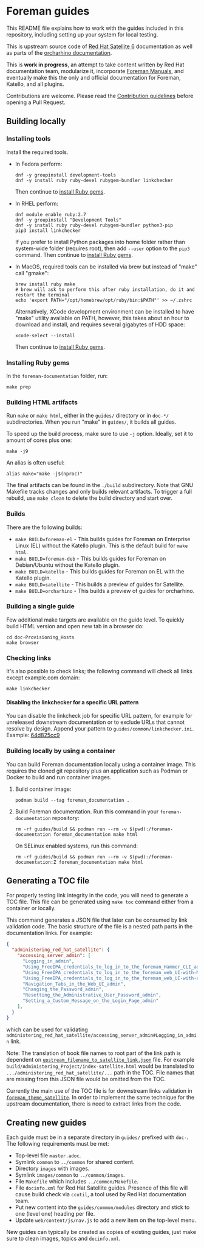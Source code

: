 # Foreman guides

This README file explains how to work with the guides included in this repository, including setting up your system for local testing.

This is upstream source code of [Red Hat Satellite 6](https://docs.redhat.com/en/documentation/red_hat_satellite/) documentation as well as parts of the [orcharhino documentation](https://docs.orcharhino.com/or/docs/index.html).

This is **work in progress**, an attempt to take content written by Red Hat documentation team, modularize it, incorporate [Foreman Manuals](https://theforeman.org/manuals/), and eventually make this the only and official documentation for Foreman, Katello, and all plugins.

Contributions are welcome.
Please read the [Contribution guidelines](#contribution-guidelines) before opening a Pull Request.

## Building locally

### Installing tools

Install the required tools.

* In Fedora perform:

      dnf -y groupinstall development-tools
      dnf -y install ruby ruby-devel rubygem-bundler linkchecker

  Then continue to [install Ruby gems](#installing-ruby-gems).

* In RHEL perform:

      dnf module enable ruby:2.7
      dnf -y groupinstall "Development Tools"
      dnf -y install ruby ruby-devel rubygem-bundler python3-pip
      pip3 install linkchecker

  If you prefer to install Python packages into home folder rather than system-wide folder (requires root), then add `--user` option to the `pip3` command.
  Then continue to [install Ruby gems](#installing-ruby-gems).

* In MacOS, required tools can be installed via brew but instead of "make" call "gmake":

      brew install ruby make
      # brew will ask to perform this after ruby installation, do it and restart the terminal
      echo 'export PATH="/opt/homebrew/opt/ruby/bin:$PATH"' >> ~/.zshrc

  Alternatively, XCode development environment can be installed to have "make" utility available on PATH, however, this takes about an hour to download and install, and requires several gigabytes of HDD space:

      xcode-select --install

  Then continue to [install Ruby gems](#installing-ruby-gems).

### Installing Ruby gems

In the `foreman-documentation` folder, run:

	make prep

### Building HTML artifacts

Run `make` or `make html`, either in the `guides/` directory or in `doc-*/` subdirectories.
When you run "make" in `guides/`, it builds all guides.

To speed up the build process, make sure to use `-j` option. Ideally, set it to amount of cores plus one:

	make -j9

An alias is often useful:

	alias make="make -j$(nproc)"

The final artifacts can be found in the `./build` subdirectory.
Note that GNU Makefile tracks changes and only builds relevant artifacts.
To trigger a full rebuild, use `make clean` to delete the build directory and start over.

### Builds

There are the following builds:

- `make BUILD=foreman-el` - This builds guides for Foreman on Enterprise Linux (EL) without the Katello plugin.
This is the default build for `make html`.
- `make BUILD=foreman-deb` - This builds guides for Foreman on Debian/Ubuntu without the Katello plugin.
- `make BUILD=katello` - This builds guides for Foreman on EL with the Katello plugin.
- `make BUILD=satellite` - This builds a preview of guides for Satellite.
- `make BUILD=orcharhino` - This builds a preview of guides for orcharhino.

### Building a single guide

Few additional make targets are available on the guide level.
To quickly build HTML version and open new tab in a browser do:

	cd doc-Provisioning_Hosts
	make browser

### Checking links

It's also possible to check links; the following command will check all links except example.com domain:

	make linkchecker

#### Disabling the linkchecker for a specific URL pattern

You can disable the linkcheck job for specific URL pattern, for example for unreleased downstream documentation or to exclude URLs that cannot resolve by design.
Append your pattern to `guides/common/linkchecker.ini`.
Example: [64d825cc9](https://github.com/theforeman/foreman-documentation/commit/64d825cc9da3992879dfbfc088988197edc9f33b)

### Building locally by using a container

You can build Foreman documentation locally using a container image.
This requires the cloned git repository plus an application such as Podman or Docker to build and run container images.

1. Build container image:

       podman build --tag foreman_documentation .

2. Build Foreman documentation.
   Run this command in your `foreman-documentation` repository:

       rm -rf guides/build && podman run --rm -v $(pwd):/foreman-documentation foreman_documentation make html

   On SELinux enabled systems, run this command:

       rm -rf guides/build && podman run --rm -v $(pwd):/foreman-documentation:Z foreman_documentation make html


## Generating a TOC file

For properly testing link integrity in the code, you will need to generate a TOC file.
This file can be generated using `make toc` command either from a container or locally.

This command generates a JSON file that later can be consumed by link validation code.
The basic structure of the file is a nested path parts in the documentation links. For example:
``` json
{
  "administering_red_hat_satellite": {
    "accessing_server_admin": [
      "Logging_in_admin",
      "Using_FreeIPA_credentials_to_log_in_to_the_foreman_Hammer_CLI_admin",
      "Using_FreeIPA_credentials_to_log_in_to_the_foreman_web_UI-with-Mozilla-Firefox_admin",
      "Using_FreeIPA_credentials_to_log_in_to_the_foreman_web_UI-with-a-Chrome-browser_admin",
      "Navigation_Tabs_in_the_Web_UI_admin",
      "Changing_the_Password_admin",
      "Resetting_the_Administrative_User_Password_admin",
      "Setting_a_Custom_Message_on_the_Login_Page_admin"
    ],
  }
}
```
which can be used for validating `administering_red_hat_satellite/accessing_server_admin#Logging_in_admin` link.

Note: The translation of book file names to root part of the link path is dependent on [`upstream_filename_to_satellite_link.json`](./upstream_filename_to_satellite_link.json) file.
For example `build/Administering_Project/index-satellite.html` would be translated to `.../administering_red_hat_satellite/...` path in the TOC.
File names that are missing from this JSON file would be omitted from the TOC.

Currently the main use of the TOC file is for downstream links validation in [`foreman_theme_satellite`](https://github.com/RedHatSatellite/foreman_theme_satellite/commit/7fb213daa8929b1e5ceb7999a79dbc8eebd3500d).
In order to implement the same technique for the upstream documentation, there is need to extract links from the code.

## Creating new guides

Each guide must be in a separate directory in `guides/` prefixed with `doc-`.
The following requirements must be met:

* Top-level file `master.adoc`.
* Symlink `common` to `../common` for shared content.
* Directory `images` with images.
* Symlink `images/common` to `../common/images`.
* File `Makefile` which includes `../common/Makefile`.
* File `docinfo.xml` for Red Hat Satellite guides.
Presence of this file will cause build check via `ccutil`, a tool used by Red Hat documentation team.
* Put new content into the `guides/common/modules` directory and stick to one (level one) heading per file.
* Update `web/content/js/nav.js` to add a new item on the top-level menu.

New guides can typically be created as copies of existing guides, just make sure to clean images, topics and `docinfo.xml`.
